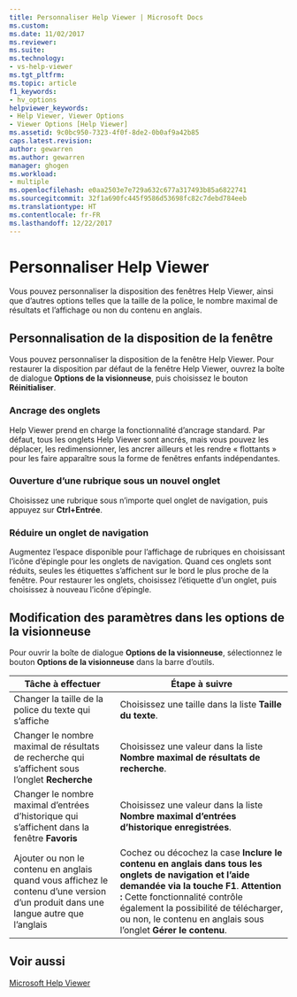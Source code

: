 ```yaml
---
title: Personnaliser Help Viewer | Microsoft Docs
ms.custom: 
ms.date: 11/02/2017
ms.reviewer: 
ms.suite: 
ms.technology:
- vs-help-viewer
ms.tgt_pltfrm: 
ms.topic: article
f1_keywords:
- hv_options
helpviewer_keywords:
- Help Viewer, Viewer Options
- Viewer Options [Help Viewer]
ms.assetid: 9c0bc950-7323-4f0f-8de2-0b0af9a42b85
caps.latest.revision: 
author: gewarren
ms.author: gewarren
manager: ghogen
ms.workload:
- multiple
ms.openlocfilehash: e0aa2503e7e729a632c677a317493b85a6822741
ms.sourcegitcommit: 32f1a690fc445f9586d53698fc82c7debd784eeb
ms.translationtype: HT
ms.contentlocale: fr-FR
ms.lasthandoff: 12/22/2017
---
```

# <a name="customize-the-help-viewer"></a>Personnaliser Help Viewer
Vous pouvez personnaliser la disposition des fenêtres Help Viewer, ainsi que d’autres options telles que la taille de la police, le nombre maximal de résultats et l’affichage ou non du contenu en anglais.

## <a name="customizing-window-layout"></a>Personnalisation de la disposition de la fenêtre
Vous pouvez personnaliser la disposition de la fenêtre Help Viewer. Pour restaurer la disposition par défaut de la fenêtre Help Viewer, ouvrez la boîte de dialogue **Options de la visionneuse**, puis choisissez le bouton **Réinitialiser**.  

### <a name="docking-tabs"></a>Ancrage des onglets
Help Viewer prend en charge la fonctionnalité d’ancrage standard. Par défaut, tous les onglets Help Viewer sont ancrés, mais vous pouvez les déplacer, les redimensionner, les ancrer ailleurs et les rendre « flottants » pour les faire apparaître sous la forme de fenêtres enfants indépendantes.
  
### <a name="opening-a-topic-in-a-new-tab"></a>Ouverture d’une rubrique sous un nouvel onglet
Choisissez une rubrique sous n’importe quel onglet de navigation, puis appuyez sur **Ctrl+Entrée**.
  
### <a name="minimize-a-navigation-tab"></a>Réduire un onglet de navigation
Augmentez l’espace disponible pour l’affichage de rubriques en choisissant l’icône d’épingle pour les onglets de navigation. Quand ces onglets sont réduits, seules les étiquettes s’affichent sur le bord le plus proche de la fenêtre. Pour restaurer les onglets, choisissez l’étiquette d’un onglet, puis choisissez à nouveau l’icône d’épingle.
  
## <a name="changing-settings-in-viewer-options"></a>Modification des paramètres dans les options de la visionneuse  
Pour ouvrir la boîte de dialogue **Options de la visionneuse**, sélectionnez le bouton **Options de la visionneuse** dans la barre d’outils.  
  
|Tâche à effectuer|Étape à suivre|  
|---------------------------|---------------------|  
|Changer la taille de la police du texte qui s’affiche|Choisissez une taille dans la liste **Taille du texte**.|  
|Changer le nombre maximal de résultats de recherche qui s’affichent sous l’onglet **Recherche**|Choisissez une valeur dans la liste **Nombre maximal de résultats de recherche**.|  
|Changer le nombre maximal d’entrées d’historique qui s’affichent dans la fenêtre **Favoris**|Choisissez une valeur dans la liste **Nombre maximal d’entrées d’historique enregistrées**.|  
|Ajouter ou non le contenu en anglais quand vous affichez le contenu d’une version d’un produit dans une langue autre que l’anglais|Cochez ou décochez la case **Inclure le contenu en anglais dans tous les onglets de navigation et l’aide demandée via la touche F1**. **Attention :** Cette fonctionnalité contrôle également la possibilité de télécharger, ou non, le contenu en anglais sous l’onglet **Gérer le contenu**.|

## <a name="see-also"></a>Voir aussi
[Microsoft Help Viewer](../ide/microsoft-help-viewer.md)